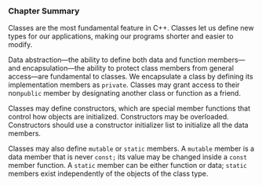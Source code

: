 <h3 id="filepos2052488"><a id="filepos2052521"></a>Chapter Summary</h3>
<p>Classes are the most fundamental feature in C++. Classes let us define new types for our applications, making our programs shorter and easier to modify.</p>
<p>Data abstraction—the ability to define both data and function members—and encapsulation—the ability to protect class members from general access—are fundamental to classes. We encapsulate a class by defining its implementation members as <code>private</code>. Classes may grant access to their non<code>public</code> member by designating another class or function as a friend.</p>
<p>Classes may define constructors, which are special member functions that control how objects are initialized. Constructors may be overloaded. Constructors should use a constructor initializer list to initialize all the data members.</p>
<p>Classes may also define <code>mutable</code> or <code>static</code> members. A <code>mutable</code> member is a data member that is never <code>const;</code> its value may be changed inside a <code>const</code> member function. A <code>static</code> member can be either function or data; <code>static</code> members exist independently of the objects of the class type.</p>
